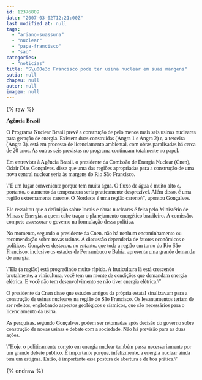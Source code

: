 ```yaml
---
id: 12376809
date: "2007-03-02T12:21:00Z"
last_modified_at: null
tags:
  - "ariano-suassuna"
  - "nuclear"
  - "papa-francisco"
  - "sao"
categories:
  - "noticias"
title: "S\u00e3o Francisco pode ter usina nuclear em suas margens"
sutia: null
chapeu: null
autor: null
imagem: null
---
```

{% raw %}
<p><P><STRONG><FONT face=Verdana>Agência Brasil</FONT></STRONG></P></p>
<p><P><FONT face=Verdana>O Programa Nuclear Brasil prevê a construção de pelo menos mais seis usinas nucleares para geração de energia. Existem duas construídas (Angra 1 e Angra 2) e, a terceira (Angra 3), está em processo de licenciamento ambiental, com obras paralisadas há cerca de 20 anos. As outras seis previstas no programa continuam totalmente no papel. </FONT></P></p>
<p><P><FONT face=Verdana>Em entrevista à Agência Brasil, o presidente da Comissão de Energia Nuclear (Cnen), Odair Dias Gonçalves, disse que uma das regiões apropriadas para a construção de uma nova central nuclear seria às margens do Rio São Francisco.</FONT></P></p>
<p><P><FONT face=Verdana>\"É um lugar conveniente porque tem muita água. O fluxo de água é muito alto e, portanto, o aumento da temperatura seria praticamente desprezível. Além disso, é uma região extremamente carente. O Nordeste é uma região carente\", apontou Gonçalves.</FONT></P></p>
<p><P><FONT face=Verdana>Ele ressaltou que a definição sobre locais e obras nucleares é feita pelo Ministério de Minas e Energia, a quem cabe traçar o planejamento energético brasileiro. À comissão, compete assessorar o governo na formulação dessa política.</FONT></P></p>
<p><P><FONT face=Verdana>No momento, segundo o presidente da Cnen, não há nenhum encaminhamento ou recomendação sobre novas usinas. A discussão dependeria de fatores econômicos e políticos. Gonçalves destacou, no entanto, que toda a região em torno do Rio São Francisco, inclusive os estados de Pernambuco e Bahia, apresenta uma grande demanda de energia.</FONT></P></p>
<p><P><FONT face=Verdana>\"Ela (a região) está progredindo muito rápido. A fruticultura lá está crescendo brutalmente, a vinicultura, você tem um monte de condições que demandam energia elétrica. E você não tem desenvolvimento se não tiver energia elétrica.\"</FONT></P></p>
<p><P><FONT face=Verdana>O presidente da Cnen disse que estudos antigos da própria estatal sinalizavam para a construção de usinas nucleares na região do São Francisco. Os levantamentos teriam de ser refeitos, englobando aspectos geológicos e sísmicos, que são necessários para o licenciamento da usina.</FONT></P></p>
<p><P><FONT face=Verdana>As pesquisas, segundo Gonçalves, podem ser retomadas após decisão do governo sobre construção de novas usinas e debate com a sociedade. Não há previsão para as duas ações.</FONT></P></p>
<p><P><FONT face=Verdana>\"Hoje, o politicamente correto em energia nuclear também passa necessariamente por um grande debate público. É importante porque, infelizmente, a energia nuclear ainda tem um estigma. Então, é importante essa postura de abertura e de boa prática.\"</FONT></P> </p>
{% endraw %}